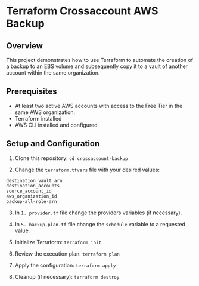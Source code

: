 # Terraform Crossaccount AWS Backup

## Overview

This project demonstrates how to use Terraform to automate the creation of a backup to an EBS volume and subsequently copy it to a vault of another account within the same organization.

## Prerequisites

- At least two active AWS accounts with access to the Free Tier in the same AWS organization.
- Terraform installed
- AWS CLI installed and configured

## Setup and Configuration

1. Clone this repository:
`cd crossaccount-backup`

2. Change the `terraform.tfvars` file with your desired values:
```hcl
destination_vault_arn
destination_accounts
source_account_id
aws_organization_id
backup-all-role-arn
```
3. In `1. provider.tf` file change the providers variables (if necessary).

4. In `5. backup-plan.tf` file change the `schedule` variable to a requested value.

5. Initialize Terraform:
`terraform init`

6. Review the execution plan:
`terraform plan`

7. Apply the configuration:
`terraform apply`

8. Cleanup (if necessary):
`terraform destroy`
